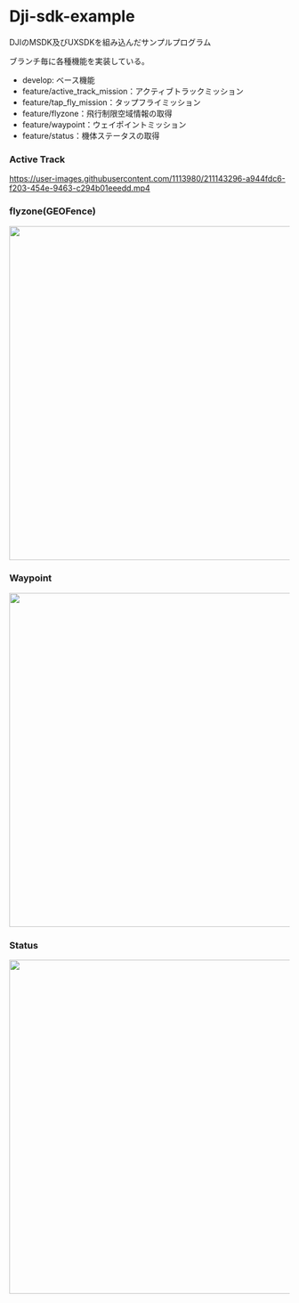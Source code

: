# Dji-sdk-example

DJIのMSDK及びUXSDKを組み込んだサンプルプログラム

ブランチ毎に各種機能を実装している。

- develop: ベース機能
- feature/active_track_mission：アクティブトラックミッション
- feature/tap_fly_mission：タップフライミッション
- feature/flyzone：飛行制限空域情報の取得
- feature/waypoint：ウェイポイントミッション
- feature/status：機体ステータスの取得

### Active Track
https://user-images.githubusercontent.com/1113980/211143296-a944fdc6-f203-454e-9463-c294b01eeedd.mp4

### flyzone(GEOFence)
<img src="https://user-images.githubusercontent.com/1113980/211143166-1302b2cd-224f-44e9-8a08-357ac4adc00f.jpg" width="600" />

### Waypoint
<img width="600" src="https://user-images.githubusercontent.com/1113980/211143172-9e244aed-8292-4ecb-a5a5-8dfe7faf42f8.png" />

### Status
<img src="https://user-images.githubusercontent.com/1113980/211143176-8dd85a26-f552-47d4-a0cb-713e6be2b926.jpg" width="600" />
